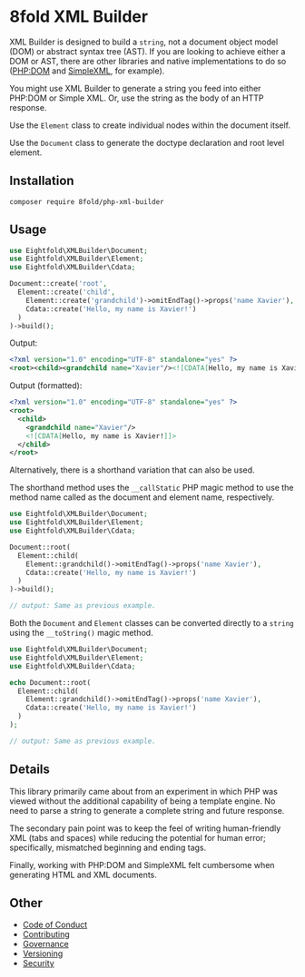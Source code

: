 # 8fold XML Builder

XML Builder is designed to build a `string`, not a document object model (DOM)
or abstract syntax tree (AST). If you are looking to achieve either a DOM or AST,
there are other libraries and native implementations to do so
([PHP:DOM](https://www.php.net/manual/en/simplexml.examples-basic.php) and
[SimpleXML](https://www.php.net/manual/en/simplexml.examples-basic.php), for example).

You might use XML Builder to generate a string you feed into either PHP:DOM or
Simple XML. Or, use the string as the body of an HTTP response.

Use the `Element` class to create individual nodes within the document itself.

Use the `Document` class to generate the doctype declaration and root level element.

## Installation

`composer require 8fold/php-xml-builder`

## Usage

```php
use Eightfold\XMLBuilder\Document;
use Eightfold\XMLBuilder\Element;
use Eightfold\XMLBuilder\Cdata;

Document::create('root',
  Element::create('child',
    Element::create('grandchild')->omitEndTag()->props('name Xavier'),
    Cdata::create('Hello, my name is Xavier!')
  )
)->build();
```

Output:

```xml
<?xml version="1.0" encoding="UTF-8" standalone="yes" ?>
<root><child><grandchild name="Xavier"/><![CDATA[Hello, my name is Xavier!]]></child></root>
```
Output (formatted):

```xml
<?xml version="1.0" encoding="UTF-8" standalone="yes" ?>
<root>
  <child>
    <grandchild name="Xavier"/>
    <![CDATA[Hello, my name is Xavier!]]>
  </child>
</root>
```

Alternatively, there is a shorthand variation that can also be used.

The shorthand method uses the `__callStatic` PHP magic method to use the method
name called as the document and element name, respectively.

```php
use Eightfold\XMLBuilder\Document;
use Eightfold\XMLBuilder\Element;
use Eightfold\XMLBuilder\Cdata;

Document::root(
  Element::child(
    Element::grandchild()->omitEndTag()->props('name Xavier'),
    Cdata::create('Hello, my name is Xavier!')
  )
)->build();

// output: Same as previous example.
```

Both the `Document` and `Element` classes can be converted directly to a `string` using the `__toString()` magic method.

```php
use Eightfold\XMLBuilder\Document;
use Eightfold\XMLBuilder\Element;
use Eightfold\XMLBuilder\Cdata;

echo Document::root(
  Element::child(
    Element::grandchild()->omitEndTag()->props('name Xavier'),
    Cdata::create('Hello, my name is Xavier!')
  )
);

// output: Same as previous example.
```

## Details

This library primarily came about from an experiment in which PHP was viewed
without the additional capability of being a template engine. No need to parse a
string to generate a complete string and future response.

The secondary pain point was to keep the feel of writing human-friendly XML
(tabs and spaces) while reducing the potential for human error; specifically,
mismatched beginning and ending tags.

Finally, working with PHP:DOM and SimpleXML felt cumbersome when generating HTML and XML documents.

## Other

- [Code of Conduct](https://github.com/8fold/php-xml-builder/blob/master/.github/CODE_OF_CONDUCT.md)
- [Contributing](https://github.com/8fold/php-xml-builder/blob/master/.github/CONTRIBUTING.md)
- [Governance](https://github.com/8fold/php-xml-builder/blob/master/.github/GOVERNANCE.md)
- [Versioning](https://github.com/8fold/php-xml-builder/blob/master/.github/VERSIONING.md)
- [Security](https://github.com/8fold/php-xml-builder/blob/master/.github/SECURITY.md)
